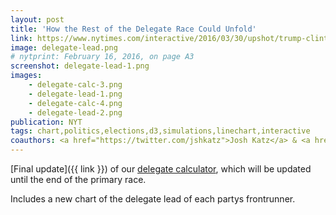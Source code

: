 ```yaml
---
layout: post
title: 'How the Rest of the Delegate Race Could Unfold'
link: https://www.nytimes.com/interactive/2016/03/30/upshot/trump-clinton-delegate-calculator.html
image: delegate-lead.png
# nytprint: February 16, 2016, on page A3
screenshot: delegate-lead-1.png
images:
    - delegate-calc-3.png
    - delegate-lead-1.png
    - delegate-calc-4.png
    - delegate-lead-2.png
publication: NYT
tags: chart,politics,elections,d3,simulations,linechart,interactive
coauthors: <a href="https://twitter.com/jshkatz">Josh Katz</a> & <a href="https://kkrebeccalai.com/">K.K. Lai</a>
---
```


[Final update]({{ link }}) of our [delegate calculator](/2016/02/26/delegate-calculator), which will be updated until the end of the primary race.

Includes a new chart of the delegate lead of each partys frontrunner.
